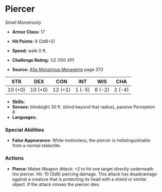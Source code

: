 # Piercer

*Small* *Monstrosity*

- **Armor Class:** 17
- **Hit Points:** 9 (2d6+2)
- **Speed:** walk 0 ft.

- **Challenge Rating:** 1/2 (100 XP)
- **Source:** [A5e Monstrous Menagerie](https://enpublishingrpg.com/products/level-up-monstrous-menagerie-a5e) page 373

| STR | DEX | CON | INT | WIS | CHA |
| --- | --- | --- | --- | --- | --- |
| 10 (+0) | 10 (+0) | 12 (+1) | 1 (-5) | 6 (-2) | 2 (-4) |

- **Skills:** 
- **Senses:** blindsight 30 ft. (blind beyond that radius), passive Perception 8
- **Languages:** 

### Special Abilities

- **False Appearance:** While motionless, the piercer is indistinguishable from a normal stalactite.

### Actions

- **Pierce:** Melee Weapon Attack: +2 to hit  one target directly underneath the piercer. Hit: 10 (3d6) piercing damage. This attack has disadvantage against a creature that is protecting its head with a shield or similar object. If the attack misses  the piercer dies.


